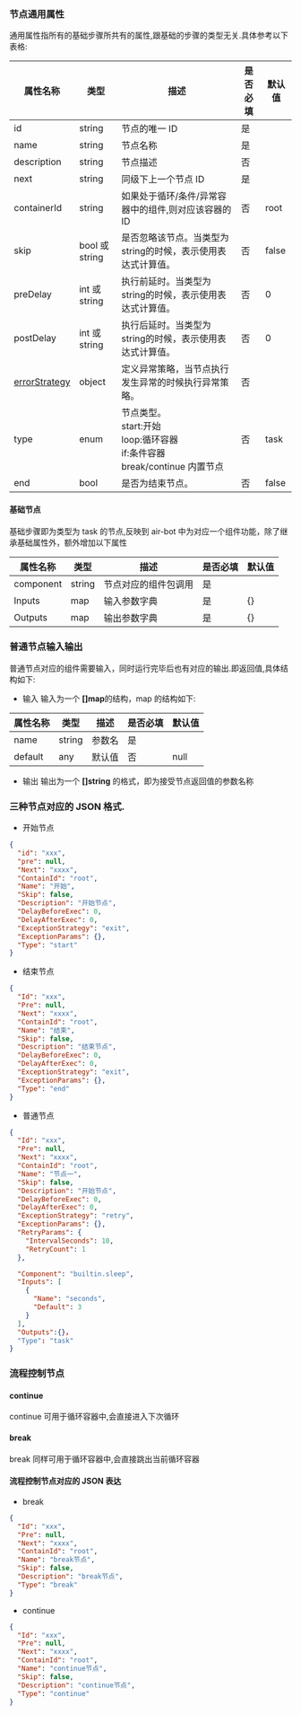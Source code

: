 ### 节点通用属性

通用属性指所有的基础步骤所共有的属性,跟基础的步骤的类型无关.具体参考以下表格:

| 属性名称          | 类型   | 描述                                                                                         | 是否必填 | 默认值 |
| ----------------- | ------ | -------------------------------------------------------------------------------------------- | -------- | ------ |
| id                | string | 节点的唯一 ID                                                                                | 是       ||
| name | string | 节点名称 | 是 ||
| description | string | 节点描述 | 否 ||
| next              | string | 同级下上一个节点 ID                                                                          | 是       |    |
| containerId | string | 如果处于循环/条件/异常容器中的组件,则对应该容器的 ID                                         | 否      | root   |
| skip           | bool 或 string | 是否忽略该节点。当类型为string的时候，表示使用表达式计算值。                                        | 否      | false  |
| preDelay | int 或 string | 执行前延时。当类型为string的时候，表示使用表达式计算值。                                                     | 否      | 0      |
| postDelay | int 或 string | 执行后延时。当类型为string的时候，表示使用表达式计算值。                                                      | 否      | 0      |
| [errorStrategy](../README.md#异常策略) | object | 定义异常策略，当节点执行发生异常的时候执行异常策略。            | 否      |    |
| type             | enum | 节点类型。<br />start:开始<br />loop:循环容器<br />if:条件容器<br />break/continue 内置节点 | 否      | task   |
| end | bool | 是否为结束节点。 | 否 | false |

#### 基础节点

基础步骤即为类型为 task 的节点,反映到 air-bot 中为对应一个组件功能，除了继承基础属性外，额外增加以下属性

| 属性名称  | 类型   | 描述                 | 是否必填 | 默认值 |
| --------- | ------ | -------------------- | -------- | ------ |
| component | string | 节点对应的组件包调用 | 是       |
| Inputs    | map    | 输入参数字典         | 是       | {}     |
| Outputs   | map    | 输出参数字典         | 是       | {}     |

### 普通节点输入输出

普通节点对应的组件需要输入，同时运行完毕后也有对应的输出.即返回值,具体结构如下:

- 输入
  输入为一个 **[]map**的结构，map 的结构如下:

| 属性名称 | 类型   | 描述   | 是否必填 | 默认值 |
| -------- | ------ | ------ | -------- | ------ |
| name     | string | 参数名 | 是       |
| default  | any    | 默认值 | 否       | null   |

- 输出
  输出为一个 **[]string** 的格式，即为接受节点返回值的参数名称

### 三种节点对应的 JSON 格式.

- 开始节点

```json
{
  "id": "xxx",
  "pre": null,
  "Next": "xxxx",
  "ContainId": "root",
  "Name": "开始",
  "Skip": false,
  "Description": "开始节点",
  "DelayBeforeExec": 0,
  "DelayAfterExec": 0,
  "ExceptionStrategy": "exit",
  "ExceptionParams": {},
  "Type": "start"
}
```

- 结束节点

```json
{
  "Id": "xxx",
  "Pre": null,
  "Next": "xxxx",
  "ContainId": "root",
  "Name": "结束",
  "Skip": false,
  "Description": "结束节点",
  "DelayBeforeExec": 0,
  "DelayAfterExec": 0,
  "ExceptionStrategy": "exit",
  "ExceptionParams": {},
  "Type": "end"
}
```

- 普通节点

```json
{
  "Id": "xxx",
  "Pre": null,
  "Next": "xxxx",
  "ContainId": "root",
  "Name": "节点一",
  "Skip": false,
  "Description": "开始节点",
  "DelayBeforeExec": 0,
  "DelayAfterExec": 0,
  "ExceptionStrategy": "retry",
  "ExceptionParams": {},
  "RetryParams": {
    "IntervalSeconds": 10,
    "RetryCount": 1
  },

  "Component": "builtin.sleep",
  "Inputs": [
    {
      "Name": "seconds",
      "Default": 3
    }
  ],
  "Outputs":{}，
  "Type": "task"
}
```

### 流程控制节点

#### continue

continue 可用于循环容器中,会直接进入下次循环

#### break

break 同样可用于循环容器中,会直接跳出当前循环容器

#### 流程控制节点对应的 JSON 表达

- break

```json
{
  "Id": "xxx",
  "Pre": null,
  "Next": "xxxx",
  "ContainId": "root",
  "Name": "break节点",
  "Skip": false,
  "Description": "break节点",
  "Type": "break"
}
```

- continue

```json
{
  "Id": "xxx",
  "Pre": null,
  "Next": "xxxx",
  "ContainId": "root",
  "Name": "continue节点",
  "Skip": false,
  "Description": "continue节点",
  "Type": "continue"
}
```
